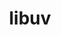 ---
title: "libuv"
layout: cache
categories: [package, develop]
meta: {"compilers": ["apple-clang@=15.0.0", "gcc@=10.2.1", "gcc@=10.5.0", "gcc@=11.1.0", "gcc@=13.3.0", "gcc@=7.5.0"], "num_specs": 15, "num_specs_by_stack": {"data-vis-sdk": 4, "developer-tools": 1, "developer-tools-aarch64-linux-gnu": 4, "developer-tools-darwin": 1, "developer-tools-manylinux2014": 1, "developer-tools-x86_64_v3-linux-gnu": 4, "ml-darwin-aarch64-mps": 1, "root": 15}, "oss": ["centos7", "rhel8", "ubuntu18.04", "ubuntu20.04", "ventura"], "platforms": ["darwin", "linux"], "stacks": ["data-vis-sdk", "developer-tools", "developer-tools-aarch64-linux-gnu", "developer-tools-darwin", "developer-tools-manylinux2014", "developer-tools-x86_64_v3-linux-gnu", "ml-darwin-aarch64-mps", "root"], "targets": ["aarch64", "x86_64_v3"], "versions": ["1.48.0"]}
spec_details: [{"compiler": "apple-clang@=15.0.0", "hash": "t5s4263qfnk4o3ssaycqyxrtv35dsyzx", "os": "ventura", "platform": "darwin", "size": "-", "stacks": ["developer-tools-darwin", "ml-darwin-aarch64-mps", "root"], "tarball": "https://binaries.spack.io/develop/build_cache/darwin-ventura-aarch64/apple-clang-15.0.0/libuv-1.48.0/darwin-ventura-aarch64-apple-clang-15.0.0-libuv-1.48.0-t5s4263qfnk4o3ssaycqyxrtv35dsyzx.spack", "target": "aarch64", "variants": ["build_system=autotools"], "versions": ["1.48.0"]}, {"compiler": "gcc@=10.2.1", "hash": "2q2vyh3vku7ncmukujp6vz7r7wwsi7e5", "os": "centos7", "platform": "linux", "size": "-", "stacks": ["developer-tools-manylinux2014", "root"], "tarball": "https://binaries.spack.io/develop/build_cache/linux-centos7-x86_64_v3/gcc-10.2.1/libuv-1.48.0/linux-centos7-x86_64_v3-gcc-10.2.1-libuv-1.48.0-2q2vyh3vku7ncmukujp6vz7r7wwsi7e5.spack", "target": "x86_64_v3", "variants": ["build_system=autotools"], "versions": ["1.48.0"]}, {"compiler": "gcc@=10.5.0", "hash": "fyk7abry6qsmm57gr3tkmmdsakuqej6c", "os": "centos7", "platform": "linux", "size": "-", "stacks": ["developer-tools-x86_64_v3-linux-gnu", "root"], "tarball": "https://binaries.spack.io/develop/build_cache/linux-centos7-x86_64_v3/gcc-10.5.0/libuv-1.48.0/linux-centos7-x86_64_v3-gcc-10.5.0-libuv-1.48.0-fyk7abry6qsmm57gr3tkmmdsakuqej6c.spack", "target": "x86_64_v3", "variants": ["build_system=autotools"], "versions": ["1.48.0"]}, {"compiler": "gcc@=10.5.0", "hash": "s5eecddnfmfbopll4ahxhp2z6q4otqbo", "os": "centos7", "platform": "linux", "size": "-", "stacks": ["developer-tools-x86_64_v3-linux-gnu", "root"], "tarball": "https://binaries.spack.io/develop/build_cache/linux-centos7-x86_64_v3/gcc-10.5.0/libuv-1.48.0/linux-centos7-x86_64_v3-gcc-10.5.0-libuv-1.48.0-s5eecddnfmfbopll4ahxhp2z6q4otqbo.spack", "target": "x86_64_v3", "variants": ["build_system=autotools"], "versions": ["1.48.0"]}, {"compiler": "gcc@=10.5.0", "hash": "5fncibnt23vt2bb2pepnckygz2gqf43l", "os": "centos7", "platform": "linux", "size": "-", "stacks": ["developer-tools-x86_64_v3-linux-gnu", "root"], "tarball": "https://binaries.spack.io/develop/build_cache/linux-centos7-x86_64_v3/gcc-10.5.0/libuv-1.48.0/linux-centos7-x86_64_v3-gcc-10.5.0-libuv-1.48.0-5fncibnt23vt2bb2pepnckygz2gqf43l.spack", "target": "x86_64_v3", "variants": ["build_system=autotools"], "versions": ["1.48.0"]}, {"compiler": "gcc@=10.5.0", "hash": "lkwhooxhfligkpge2fibpshhngmc3aap", "os": "centos7", "platform": "linux", "size": "-", "stacks": ["developer-tools-x86_64_v3-linux-gnu", "root"], "tarball": "https://binaries.spack.io/develop/build_cache/linux-centos7-x86_64_v3/gcc-10.5.0/libuv-1.48.0/linux-centos7-x86_64_v3-gcc-10.5.0-libuv-1.48.0-lkwhooxhfligkpge2fibpshhngmc3aap.spack", "target": "x86_64_v3", "variants": ["build_system=autotools"], "versions": ["1.48.0"]}, {"compiler": "gcc@=13.3.0", "hash": "jdttxkuvxl3t7s4hdk7qksddpesozvtc", "os": "rhel8", "platform": "linux", "size": "-", "stacks": ["developer-tools-aarch64-linux-gnu", "root"], "tarball": "https://binaries.spack.io/develop/build_cache/linux-rhel8-aarch64/gcc-13.3.0/libuv-1.48.0/linux-rhel8-aarch64-gcc-13.3.0-libuv-1.48.0-jdttxkuvxl3t7s4hdk7qksddpesozvtc.spack", "target": "aarch64", "variants": ["build_system=autotools"], "versions": ["1.48.0"]}, {"compiler": "gcc@=13.3.0", "hash": "i5iudvglj4kil237jlkroyvm6mfxumr6", "os": "rhel8", "platform": "linux", "size": "-", "stacks": ["developer-tools-aarch64-linux-gnu", "root"], "tarball": "https://binaries.spack.io/develop/build_cache/linux-rhel8-aarch64/gcc-13.3.0/libuv-1.48.0/linux-rhel8-aarch64-gcc-13.3.0-libuv-1.48.0-i5iudvglj4kil237jlkroyvm6mfxumr6.spack", "target": "aarch64", "variants": ["build_system=autotools"], "versions": ["1.48.0"]}, {"compiler": "gcc@=13.3.0", "hash": "5n7lzyrmekqsclk2raidsr26ngalvceo", "os": "rhel8", "platform": "linux", "size": "-", "stacks": ["developer-tools-aarch64-linux-gnu", "root"], "tarball": "https://binaries.spack.io/develop/build_cache/linux-rhel8-aarch64/gcc-13.3.0/libuv-1.48.0/linux-rhel8-aarch64-gcc-13.3.0-libuv-1.48.0-5n7lzyrmekqsclk2raidsr26ngalvceo.spack", "target": "aarch64", "variants": ["build_system=autotools"], "versions": ["1.48.0"]}, {"compiler": "gcc@=13.3.0", "hash": "jm5cmbgh2xir7gegadxgyypg5yfayouf", "os": "rhel8", "platform": "linux", "size": "-", "stacks": ["developer-tools-aarch64-linux-gnu", "root"], "tarball": "https://binaries.spack.io/develop/build_cache/linux-rhel8-aarch64/gcc-13.3.0/libuv-1.48.0/linux-rhel8-aarch64-gcc-13.3.0-libuv-1.48.0-jm5cmbgh2xir7gegadxgyypg5yfayouf.spack", "target": "aarch64", "variants": ["build_system=autotools"], "versions": ["1.48.0"]}, {"compiler": "gcc@=7.5.0", "hash": "isun3ye25ls2b7c2oltcbxq4zzs3wiis", "os": "ubuntu18.04", "platform": "linux", "size": "-", "stacks": ["developer-tools", "root"], "tarball": "https://binaries.spack.io/develop/build_cache/linux-ubuntu18.04-x86_64_v3/gcc-7.5.0/libuv-1.48.0/linux-ubuntu18.04-x86_64_v3-gcc-7.5.0-libuv-1.48.0-isun3ye25ls2b7c2oltcbxq4zzs3wiis.spack", "target": "x86_64_v3", "variants": ["build_system=autotools"], "versions": ["1.48.0"]}, {"compiler": "gcc@=11.1.0", "hash": "ehyeurk5ei6eaajiogrgfbk5uo6hdhwo", "os": "ubuntu20.04", "platform": "linux", "size": "-", "stacks": ["data-vis-sdk", "root"], "tarball": "https://binaries.spack.io/develop/build_cache/linux-ubuntu20.04-x86_64_v3/gcc-11.1.0/libuv-1.48.0/linux-ubuntu20.04-x86_64_v3-gcc-11.1.0-libuv-1.48.0-ehyeurk5ei6eaajiogrgfbk5uo6hdhwo.spack", "target": "x86_64_v3", "variants": ["build_system=autotools"], "versions": ["1.48.0"]}, {"compiler": "gcc@=11.1.0", "hash": "6pm6ghkc7wandq5wxf6quoz7exkoc752", "os": "ubuntu20.04", "platform": "linux", "size": "-", "stacks": ["data-vis-sdk", "root"], "tarball": "https://binaries.spack.io/develop/build_cache/linux-ubuntu20.04-x86_64_v3/gcc-11.1.0/libuv-1.48.0/linux-ubuntu20.04-x86_64_v3-gcc-11.1.0-libuv-1.48.0-6pm6ghkc7wandq5wxf6quoz7exkoc752.spack", "target": "x86_64_v3", "variants": ["build_system=autotools"], "versions": ["1.48.0"]}, {"compiler": "gcc@=11.1.0", "hash": "fomdivgu2qm7clrmzhl56tuikhyngyex", "os": "ubuntu20.04", "platform": "linux", "size": "-", "stacks": ["data-vis-sdk", "root"], "tarball": "https://binaries.spack.io/develop/build_cache/linux-ubuntu20.04-x86_64_v3/gcc-11.1.0/libuv-1.48.0/linux-ubuntu20.04-x86_64_v3-gcc-11.1.0-libuv-1.48.0-fomdivgu2qm7clrmzhl56tuikhyngyex.spack", "target": "x86_64_v3", "variants": ["build_system=autotools"], "versions": ["1.48.0"]}, {"compiler": "gcc@=11.1.0", "hash": "pqz27htd2xnlbco5avlhrhar76gs245h", "os": "ubuntu20.04", "platform": "linux", "size": "-", "stacks": ["data-vis-sdk", "root"], "tarball": "https://binaries.spack.io/develop/build_cache/linux-ubuntu20.04-x86_64_v3/gcc-11.1.0/libuv-1.48.0/linux-ubuntu20.04-x86_64_v3-gcc-11.1.0-libuv-1.48.0-pqz27htd2xnlbco5avlhrhar76gs245h.spack", "target": "x86_64_v3", "variants": ["build_system=autotools"], "versions": ["1.48.0"]}]
---
